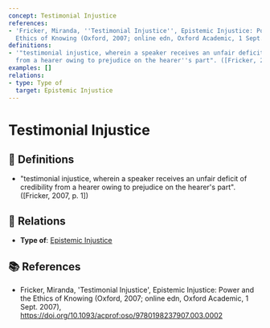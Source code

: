 ```yaml
---
concept: Testimonial Injustice
references:
- 'Fricker, Miranda, ''Testimonial Injustice'', Epistemic Injustice: Power and the
  Ethics of Knowing (Oxford, 2007; online edn, Oxford Academic, 1 Sept. 2007), https://doi.org/10.1093/acprof:oso/9780198237907.003.0002'
definitions:
- '"testimonial injustice, wherein a speaker receives an unfair deficit of credibility
  from a hearer owing to prejudice on the hearer''s part". ([Fricker, 2007, p. 1])'
examples: []
relations:
- type: Type of
  target: Epistemic Injustice
---
```


# Testimonial Injustice

## 📖 Definitions

- "testimonial injustice, wherein a speaker receives an unfair deficit of credibility from a hearer owing to prejudice on the hearer's part". ([Fricker, 2007, p. 1])

## 🔗 Relations

- **Type of**: [Epistemic Injustice](./epistemic-injustice.md)

## 📚 References

- Fricker, Miranda, 'Testimonial Injustice', Epistemic Injustice: Power and the Ethics of Knowing (Oxford, 2007; online edn, Oxford Academic, 1 Sept. 2007), https://doi.org/10.1093/acprof:oso/9780198237907.003.0002
